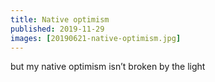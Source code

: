 ```yaml
---
title: Native optimism
published: 2019-11-29
images: [20190621-native-optimism.jpg]
---
```


but my native optimism isn’t broken by the light
